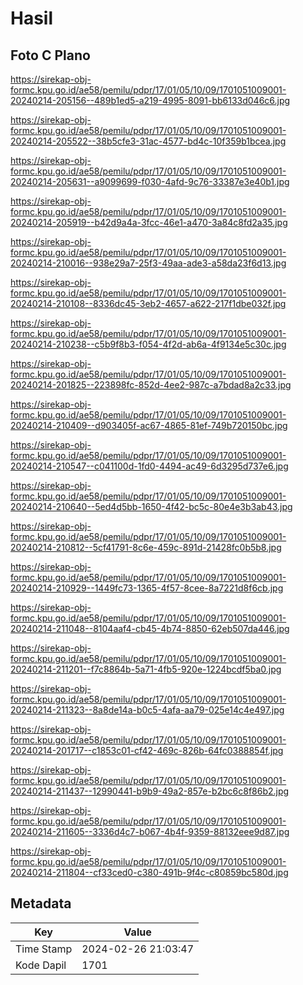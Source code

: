 # Hasil

## Foto C Plano

https://sirekap-obj-formc.kpu.go.id/ae58/pemilu/pdpr/17/01/05/10/09/1701051009001-20240214-205156--489b1ed5-a219-4995-8091-bb6133d046c6.jpg

https://sirekap-obj-formc.kpu.go.id/ae58/pemilu/pdpr/17/01/05/10/09/1701051009001-20240214-205522--38b5cfe3-31ac-4577-bd4c-10f359b1bcea.jpg

https://sirekap-obj-formc.kpu.go.id/ae58/pemilu/pdpr/17/01/05/10/09/1701051009001-20240214-205631--a9099699-f030-4afd-9c76-33387e3e40b1.jpg

https://sirekap-obj-formc.kpu.go.id/ae58/pemilu/pdpr/17/01/05/10/09/1701051009001-20240214-205919--b42d9a4a-3fcc-46e1-a470-3a84c8fd2a35.jpg

https://sirekap-obj-formc.kpu.go.id/ae58/pemilu/pdpr/17/01/05/10/09/1701051009001-20240214-210016--938e29a7-25f3-49aa-ade3-a58da23f6d13.jpg

https://sirekap-obj-formc.kpu.go.id/ae58/pemilu/pdpr/17/01/05/10/09/1701051009001-20240214-210108--8336dc45-3eb2-4657-a622-217f1dbe032f.jpg

https://sirekap-obj-formc.kpu.go.id/ae58/pemilu/pdpr/17/01/05/10/09/1701051009001-20240214-210238--c5b9f8b3-f054-4f2d-ab6a-4f9134e5c30c.jpg

https://sirekap-obj-formc.kpu.go.id/ae58/pemilu/pdpr/17/01/05/10/09/1701051009001-20240214-201825--223898fc-852d-4ee2-987c-a7bdad8a2c33.jpg

https://sirekap-obj-formc.kpu.go.id/ae58/pemilu/pdpr/17/01/05/10/09/1701051009001-20240214-210409--d903405f-ac67-4865-81ef-749b720150bc.jpg

https://sirekap-obj-formc.kpu.go.id/ae58/pemilu/pdpr/17/01/05/10/09/1701051009001-20240214-210547--c041100d-1fd0-4494-ac49-6d3295d737e6.jpg

https://sirekap-obj-formc.kpu.go.id/ae58/pemilu/pdpr/17/01/05/10/09/1701051009001-20240214-210640--5ed4d5bb-1650-4f42-bc5c-80e4e3b3ab43.jpg

https://sirekap-obj-formc.kpu.go.id/ae58/pemilu/pdpr/17/01/05/10/09/1701051009001-20240214-210812--5cf41791-8c6e-459c-891d-21428fc0b5b8.jpg

https://sirekap-obj-formc.kpu.go.id/ae58/pemilu/pdpr/17/01/05/10/09/1701051009001-20240214-210929--1449fc73-1365-4f57-8cee-8a7221d8f6cb.jpg

https://sirekap-obj-formc.kpu.go.id/ae58/pemilu/pdpr/17/01/05/10/09/1701051009001-20240214-211048--8104aaf4-cb45-4b74-8850-62eb507da446.jpg

https://sirekap-obj-formc.kpu.go.id/ae58/pemilu/pdpr/17/01/05/10/09/1701051009001-20240214-211201--f7c8864b-5a71-4fb5-920e-1224bcdf5ba0.jpg

https://sirekap-obj-formc.kpu.go.id/ae58/pemilu/pdpr/17/01/05/10/09/1701051009001-20240214-211323--8a8de14a-b0c5-4afa-aa79-025e14c4e497.jpg

https://sirekap-obj-formc.kpu.go.id/ae58/pemilu/pdpr/17/01/05/10/09/1701051009001-20240214-201717--c1853c01-cf42-469c-826b-64fc0388854f.jpg

https://sirekap-obj-formc.kpu.go.id/ae58/pemilu/pdpr/17/01/05/10/09/1701051009001-20240214-211437--12990441-b9b9-49a2-857e-b2bc6c8f86b2.jpg

https://sirekap-obj-formc.kpu.go.id/ae58/pemilu/pdpr/17/01/05/10/09/1701051009001-20240214-211605--3336d4c7-b067-4b4f-9359-88132eee9d87.jpg

https://sirekap-obj-formc.kpu.go.id/ae58/pemilu/pdpr/17/01/05/10/09/1701051009001-20240214-211804--cf33ced0-c380-491b-9f4c-c80859bc580d.jpg


## Metadata

| Key        | Value               |
| ---------- | ------------------- |
| Time Stamp | 2024-02-26 21:03:47 |
| Kode Dapil | 1701                |



